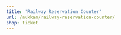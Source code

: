 ```yaml
---
title: "Railway Reservation Counter"
url: /mukkam/railway-reservation-counter/
shop: ticket
---
```

